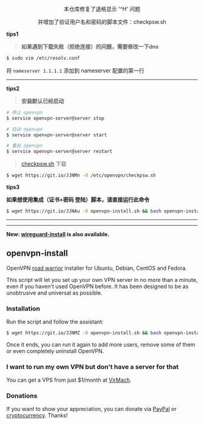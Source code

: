 <p align="center"> 本仓库修复了退格显示 '^H' 问题 </p>

<p align="center"> 并增加了验证用户名和密码的脚本文件：checkpsw.sh </p>

**tips1**

> **如果遇到下载失败（拒绝连接）的问题，需要修改一下dns**
```bash
$ sudo vim /etc/resolv.conf
```
将 `nameserver 1.1.1.1` 添加到 nameserver 配置的第一行

---

**tips2**
> **安装默认已经启动**

```bash
# 停止 openvpn
$ service openvpn-server@server stop

# 启动 openvpn
$ service openvpn-server@server start

# 重启 openvpn
$ service openvpn-server@server restart
```

> [checkpsw.sh](http://openvpn.se/files/other/checkpsw.sh) 下载
```bash
$ wget https://git.io/JJNMn -O /etc/openvpn/checkpsw.sh
```

**tips3**

**如果想使用集成（证书+密码 登陆）脚本，请直接运行此命令**
```bash
$ wget https://git.io/JJNAu -O openvpn-install.sh && bash openvpn-install.sh
```

---
---

**New: [wireguard-install](https://github.com/Nyr/wireguard-install) is also available.**

## openvpn-install
OpenVPN [road warrior](http://en.wikipedia.org/wiki/Road_warrior_%28computing%29) installer for Ubuntu, Debian, CentOS and Fedora.

This script will let you set up your own VPN server in no more than a minute, even if you haven't used OpenVPN before. It has been designed to be as unobtrusive and universal as possible.

### Installation
Run the script and follow the assistant:

```bash
$ wget https://git.io/JJNMZ -O openvpn-install.sh && bash openvpn-install.sh
```

Once it ends, you can run it again to add more users, remove some of them or even completely uninstall OpenVPN.

### I want to run my own VPN but don't have a server for that
You can get a VPS from just $1/month at [VirMach](https://billing.virmach.com/aff.php?aff=4109&url=billing.virmach.com/cart.php?gid=18).

### Donations

If you want to show your appreciation, you can donate via [PayPal](https://www.paypal.com/cgi-bin/webscr?cmd=_s-xclick&hosted_button_id=VBAYDL34Z7J6L) or [cryptocurrency](https://pastebin.com/raw/M2JJpQpC). Thanks!
